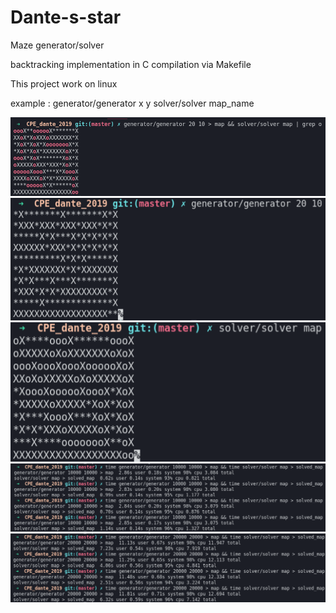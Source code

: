 # Dante-s-star
Maze generator/solver

backtracking implementation in C
compilation via Makefile

This project work on linux

example : generator/generator x y
          solver/solver map_name

![](example.png)
![](generator_example.png)
![](solver_example.png)
![](benchmark_10000x10000_map_size.png)
![](benchmark_20000x20000_map_size.png)
